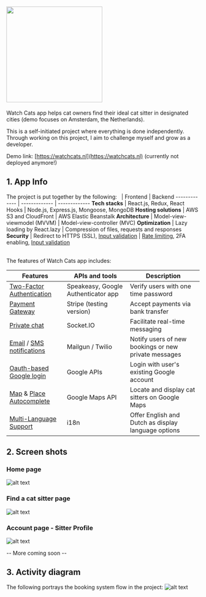 # <img src="https://www.dropbox.com/s/afc3s0uo47fa7pi/logo.png?raw=1" width="250" />
Watch Cats app helps cat owners find their ideal cat sitter in designated cities (demo focuses on Amsterdam, the Netherlands).

This is a self-initiated project where everything is done independently. Through working on this project, I aim to challenge myself and grow as a developer.

Demo link: [https://watchcats.nl](https://watchcats.nl) (currently not deployed anymore!)

## 1. App Info

The project is put together by the following: 
&nbsp;        | Frontend     | Backend
------------- | ------------- | ------------- 
**Tech stacks**        | React.js, Redux, React Hooks  | Node.js, Express.js, Mongoose, MongoDB
**Hosting solutions**  | AWS S3 and CloudFront  | AWS Elastic Beanstalk
**Architecture**       | Model-view-viewmodel (MVVM) | Model-view-controller (MVC)
**Optimization**       | Lazy loading by React.lazy | Compression of files, requests and responses
**Security**       | Redirect to HTTPS (SSL), [Input validation](https://github.com/cheriecheung/watchcats/blob/3c3f85b06f5c615c876663519b916ef8c1d0732b/client/src/views/Authentication/_formConfig/_validationSchema.js) | [Rate limiting](https://github.com/cheriecheung/watchcats/blob/master/server/helpers/limiter.js), 2FA enabling, [Input validation](https://github.com/cheriecheung/watchcats/blob/3c3f85b06f5c615c876663519b916ef8c1d0732b/server/helpers/validation.js)

&nbsp;  
The features of Watch Cats app includes:

 Features     | APIs and tools | Description
------------- | ------------- | ------------- 
[Two-Factor Authentication](https://github.com/cheriecheung/watchcats/blob/master/server/controllers/TwoFactorAuthController.js) | Speakeasy, Google Authenticator app | Verify users with one time password
[Payment Gateway](https://github.com/cheriecheung/watchcats/blob/master/server/controllers/PaymentController.js) | Stripe (testing version) | Accept payments via bank transfer
[Private chat](https://github.com/cheriecheung/watchcats/blob/master/server/controllers/ChatController.js) | Socket.IO | Facilitate real-time messaging
[Email](https://github.com/cheriecheung/watchcats/blob/master/server/helpers/mailer.js) / [SMS notifications](https://github.com/search?q=repo%3Acheriecheung%2Fwatchcats+twilio&type=code) | Mailgun / Twilio | Notify users of new bookings or new private messages
[Oauth-based Google login](https://github.com/cheriecheung/watchcats/blob/master/server/controllers/AuthController.js) | Google APIs | Login with user's existing Google account
[Map](https://github.com/cheriecheung/watchcats/blob/master/client/src/components/Google/Maps/index.js) & [Place Autocomplete](https://github.com/cheriecheung/watchcats/blob/master/client/src/components/Google/PlaceAutocomplete.js) | Google Maps API | Locate and display cat sitters on Google Maps
[Multi-Language Support](https://github.com/cheriecheung/watchcats/blob/master/client/src/i18n/i18n.js) | i18n | Offer English and Dutch as display language options

## 2. Screen shots
### Home page
![alt text](https://www.dropbox.com/s/9z39eeihwfsdubp/01_home.png?raw=1)
&nbsp;  
### Find a cat sitter page
![alt text](https://www.dropbox.com/s/qvljyk7d7c98pt9/02_find_cat_sitter.png?raw=1)
&nbsp;  
### Account page - Sitter Profile
![alt text](https://www.dropbox.com/s/gbhacco3e2yd71x/05_account_sitter_info.png?raw=1)
&nbsp;  

-- More coming soon --

## 3. Activity diagram
The following portrays the booking system flow in the project:
![alt text](https://i.imgur.com/mMFN39H.png)
